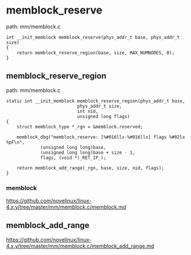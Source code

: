 memblock_reserve
========================================

path: mm/memblock.c
```
int __init_memblock memblock_reserve(phys_addr_t base, phys_addr_t size)
{
    return memblock_reserve_region(base, size, MAX_NUMNODES, 0);
}
```

memblock_reserve_region
----------------------------------------

path: mm/memblock.c
```
static int __init_memblock memblock_reserve_region(phys_addr_t base,
                           phys_addr_t size,
                           int nid,
                           unsigned long flags)
{
    struct memblock_type *_rgn = &memblock.reserved;

    memblock_dbg("memblock_reserve: [%#016llx-%#016llx] flags %#02lx %pF\n",
             (unsigned long long)base,
             (unsigned long long)base + size - 1,
             flags, (void *)_RET_IP_);

    return memblock_add_range(_rgn, base, size, nid, flags);
}
```

### memblock

https://github.com/novelinux/linux-4.x.y/tree/master/mm/memblock.c/memblock.md

memblock_add_range
----------------------------------------

https://github.com/novelinux/linux-4.x.y/tree/master/mm/memblock.c/memblock_add_range.md
